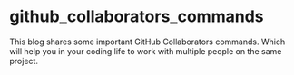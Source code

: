# github_collaborators_commands
This blog shares some important GitHub Collaborators commands. Which will help you in your coding life to work with multiple people on the same project.

